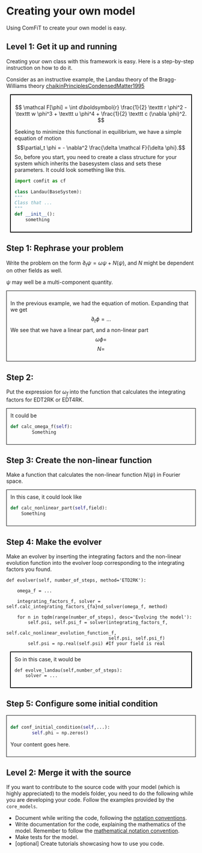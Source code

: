 # Creating your own model

Using ComFiT to create your own model is easy.

## Level 1: Get it up and running
Creating your own class with this framework is easy. Here is a
step-by-step instruction on how to do it.

Consider as an instructive example, the Landau theory of the Bragg-Williams theory [chaikinPrinciplesCondensedMatter1995](References.md)
<div style="border:2px solid black; padding:10px; margin:10px;">

$$
\mathcal F[\phi] = \int d\boldsymbol{r} \frac{1}{2} \texttt r \phi^2 - \texttt w \phi^3 + \texttt u \phi^4 + \frac{1}{2} \texttt c (\nabla \phi)^2.
$$

Seeking to minimize this functional in equilibrium, we have a simple
equation of motion
$$\partial_t \phi = - \nabla^2 \frac{\delta \mathcal F}{\delta \phi}.$$
So, before you start, you need to create a class structure for your
system which inherits the basesystem class and sets these parameters. It
could look something like this.
```python
import comfit as cf

class Landau(BaseSystem):
"""
Class that ...
"""
def __init__():
    something
```
</div>


## Step 1: Rephrase your problem

Write the problem on the form $\partial_t \psi = \omega \psi +N(\psi)$,
and $N$ might be dependent on other fields as well.

$\psi$ may well be a multi-component quantity.

<div style="border:1px solid black; padding:10px;">


In the previous example, we had the equation of motion. Expanding that
we get $$\partial_t \phi = ...$$ We see that we have a linear part, and
a non-linear part $$\omega \phi =$$ $$N =$$
</div>

## Step 2: 

Put the expression for ${{\omega}_{f}}$ into
the function that calculates the integrating factors for EDT2RK or
EDT4RK.

<div style="border:1px solid black; padding:10px;">
It could be

```python
def calc_omega_f(self):
        Something
```
    
</div>


## Step 3: Create the non-linear function

Make a function that calculates the non-linear function $N(\psi)$ in
Fourier space.

<div style="border:1px solid black; padding:10px;">
In this case, it could look like

```python
def calc_nonlinear_part(self,field):
    Something
```
</div>

## Step 4: Make the evolver

Make an evolver by inserting the integrating factors and the non-linear evolution function into the evolver loop corresponding to the integrating factors you found.

    def evolver(self, number_of_steps, method='ETD2RK'):

        omega_f = ...

        integrating_factors_f, solver = self.calc_integrating_factors_{fa}nd_solver(omega_f, method)

        for n in tqdm(range(number_of_steps), desc='Evolving the model'):
            self.psi, self.psi_f = solver(integrating_factors_f,
                                          self.calc_nonlinear_evolution_function_f,
                                          self.psi, self.psi_f)
            self.psi = np.real(self.psi) #If your field is real

<div style="border:2px solid black; padding:10px; margin:10px;">
So in this case, it would be

    def evolve_landau(self,number_of_steps):
        solver = ...
</div>


## Step 5: Configure some initial condition

<div style="border:1px solid black; padding:10px;">

```python
def conf_initial_condition(self,...):
        self.phi = np.zeros()
```
Your content goes here.
</div>

## Level 2: Merge it with the source


If you want to contribute to the source code with your model (which is highly appreciated) to the models folder, you need to do the following while you are developing your code. Follow the examples provided by the `core_models`.

* Document while writing the code, following the [notation conventions](Conventions.md).
* Write documentation for the code, explaining the mathematics of the model. Remember to follow the [mathematical notation convention](Conventions.md#mathematical-notation-convention).
* Make tests for the model.
* [optional] Create tutorials showcasing how to use you code.
